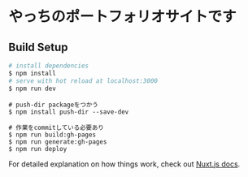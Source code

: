 # やっちのポートフォリオサイトです

## Build Setup

```bash
# install dependencies
$ npm install
# serve with hot reload at localhost:3000
$ npm run dev
```

```deploy
# push-dir packageをつかう
$ npm install push-dir --save-dev

# 作業をcommitしている必要あり
$ npm run build:gh-pages
$ npm run generate:gh-pages
$ npm run deploy
```

For detailed explanation on how things work, check out [Nuxt.js docs](https://nuxtjs.org).
